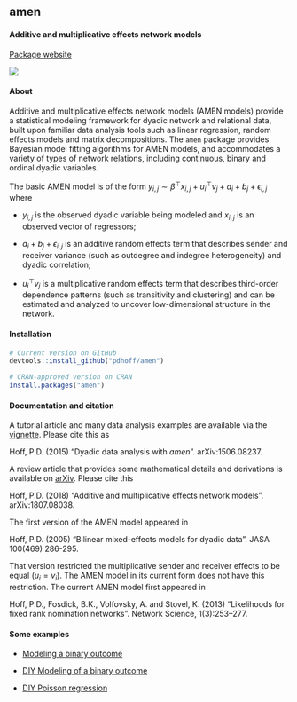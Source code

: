 amen
----

#### Additive and multiplicative effects network models

[Package website](https://pdhoff.github.io/amen/)

![](circplot.png)

#### About

Additive and multiplicative effects network models (AMEN models) provide
a statistical modeling framework for dyadic network and relational data,
built upon familiar data analysis tools such as linear regression,
random effects models and matrix decompositions. The `amen` package
provides Bayesian model fitting algorithms for AMEN models, and
accommodates a variety of types of network relations, including
continuous, binary and ordinal dyadic variables.

The basic AMEN model is of the form
*y*<sub>*i*, *j*</sub> ∼ *β*<sup>⊤</sup>*x*<sub>*i*, *j*</sub> + *u*<sub>*i*</sub><sup>⊤</sup>*v*<sub>*j*</sub> + *a*<sub>*i*</sub> + *b*<sub>*j*</sub> + *ϵ*<sub>*i*, *j*</sub>
where

-   *y*<sub>*i*, *j*</sub> is the observed dyadic variable being modeled
    and *x*<sub>*i*, *j*</sub> is an observed vector of regressors;

-   *a*<sub>*i*</sub> + *b*<sub>*j*</sub> + *ϵ*<sub>*i*, *j*</sub> is an
    additive random effects term that describes sender and receiver
    variance (such as outdegree and indegree heterogeneity) and dyadic
    correlation;

-   *u*<sub>*i*</sub><sup>⊤</sup>*v*<sub>*j*</sub> is a multiplicative
    random effects term that describes third-order dependence patterns
    (such as transitivity and clustering) and can be estimated and
    analyzed to uncover low-dimensional structure in the network.

#### Installation

``` r
# Current version on GitHub
devtools::install_github("pdhoff/amen") 

# CRAN-approved version on CRAN
install.packages("amen")
```

#### Documentation and citation

A tutorial article and many data analysis examples are available via the
[vignette](https://github.com/pdhoff/amen/blob/master/inst/doc/amen.pdf).
Please cite this as

Hoff, P.D. (2015) “Dyadic data analysis with *amen*”. arXiv:1506.08237.

A review article that provides some mathematical details and derivations
is available on [arXiv](https://arxiv.org/abs/1807.08038). Please cite
this

Hoff, P.D. (2018) “Additive and multiplicative effects network models”.
arXiv:1807.08038.

The first version of the AMEN model appeared in

Hoff, P.D. (2005) “Bilinear mixed-effects models for dyadic data”. JASA
100(469) 286-295.

That version restricted the multiplicative sender and receiver effects
to be equal (*u*<sub>*i*</sub> = *v*<sub>*i*</sub>). The AMEN model in
its current form does not have this restriction. The current AMEN model
first appeared in

Hoff, P.D., Fosdick, B.K., Volfovsky, A. and Stovel, K. (2013)
“Likelihoods for fixed rank nomination networks”. Network Science,
1(3):253–277.

#### Some examples

-   [Modeling a binary outcome](articles/binary_demo.html)

-   [DIY Modeling of a binary outcome](articles/diy_binary_demo.html)

-   [DIY Poisson regression](articles/diy_Poisson_demo.html)
